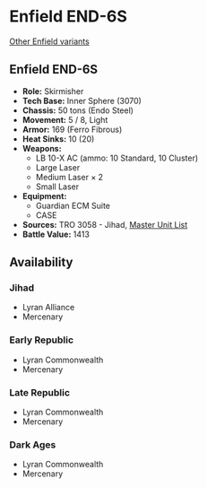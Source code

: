 # Enfield END-6S

[Other Enfield variants](../enfield.md)

## Enfield END-6S
- **Role:** Skirmisher
- **Tech Base:** Inner Sphere (3070)
- **Chassis:** 50 tons (Endo Steel)
- **Movement:** 5 / 8, Light
- **Armor:** 169 (Ferro Fibrous)
- **Heat Sinks:** 10 (20)
- **Weapons:**
  - LB 10-X AC (ammo: 10 Standard, 10 Cluster)
  - Large Laser
  - Medium Laser × 2
  - Small Laser
- **Equipment:**
  - Guardian ECM Suite
  - CASE
- **Sources:** TRO 3058 - Jihad, [Master Unit List](http://masterunitlist.info/Unit/Details/974/enfield-end-6s)
- **Battle Value:** 1413

## Availability

### Jihad
- Lyran Alliance
- Mercenary

### Early Republic
- Lyran Commonwealth
- Mercenary

### Late Republic
- Lyran Commonwealth
- Mercenary

### Dark Ages
- Lyran Commonwealth
- Mercenary

